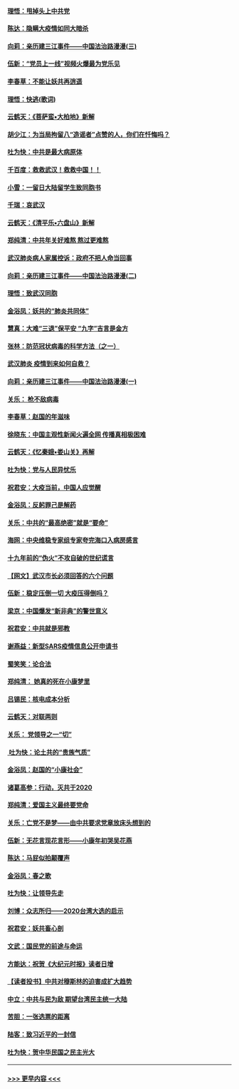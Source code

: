 #### [理悟：甩掉头上中共党](../pages/nsc993/n11838826.md?t=02031422) 
#### [陈达：隐瞒大疫情如同大暗杀](../pages/nsc993/n11838771.md?t=02031422) 
#### [向莉：亲历建三江事件——中国法治路漫漫(三)](../pages/nsc993/n11831825.md?t=02031422) 
#### [伍新：“党员上一线”视频火爆最为党乐见](../pages/nsc993/n11838200.md?t=02031422) 
#### [李春草：不能让妖共再逍遥](../pages/nsc993/n11838102.md?t=02031422) 
#### [理悟：快逃(歌词)](../pages/nsc993/n11838083.md?t=02031422) 
#### [云鹤天：《菩萨蛮▪大柏地》新解](../pages/nsc993/n11838059.md?t=02031422) 
#### [胡少江：为当局拘留八“造谣者”点赞的人，你们在忏悔吗？](../pages/nsc993/n11836801.md?t=02031422) 
#### [吐为快：中共是最大病原体](../pages/nsc993/n11836748.md?t=02031422) 
#### [千百度：救救武汉！救救中国！！](../pages/nsc993/n11836145.md?t=02031422) 
#### [小雪：一留日大陆留学生致同胞书](../pages/nsc993/n11834624.md?t=02031422) 
#### [千瑞：哀武汉](../pages/nsc993/n11833647.md?t=02031422) 
#### [云鹤天：《清平乐▪六盘山》新解](../pages/nsc993/n11833611.md?t=02031422) 
#### [郑纯清：中共年关好难熬 熬过更难熬](../pages/nsc993/n11833489.md?t=02031422) 
#### [武汉肺炎病人家属控诉：政府不把人命当回事](../pages/nsc993/n11833205.md?t=02031422) 
#### [向莉：亲历建三江事件——中国法治路漫漫(二)](../pages/nsc993/n11829102.md?t=02031422) 
#### [理悟：致武汉同胞](../pages/nsc993/n11831522.md?t=02031422) 
#### [金浴凤：妖共的“肺炎共同体”](../pages/nsc993/n11829448.md?t=02031422) 
#### [慧真：大难“三退”保平安 “九字”吉言是金方](../pages/nsc993/n11829501.md?t=02031422) 
#### [张林：防范冠状病毒的科学方法（之一）](../pages/nsc993/n11828618.md?t=02031422) 
#### [武汉肺炎 疫情到来如何自救？](../pages/nsc993/n11827632.md?t=02031422) 
#### [向莉：亲历建三江事件——中国法治路漫漫(一)](../pages/nsc993/n11827190.md?t=02031422) 
#### [关乐： 枪不敌病毒](../pages/nsc993/n11826746.md?t=02031422) 
#### [李春草：赵国的年滋味](../pages/nsc993/n11826321.md?t=02031422) 
#### [徐晓东：中国主观性新闻火遍全网 传播真相极困难](../pages/nsc993/n11826508.md?t=02031422) 
#### [云鹤天：《忆秦娥▪娄山关》再解](../pages/nsc993/n11824682.md?t=02031422) 
#### [吐为快：党与人民异忧乐](../pages/nsc993/n11824660.md?t=02031422) 
#### [祝君安：大疫当前，中国人应觉醒](../pages/nsc993/n11821946.md?t=02031422) 
#### [金浴凤：反躬罪己是解药](../pages/nsc993/n11820280.md?t=02031422) 
#### [关乐：中共的“最高绝密”就是“要命”](../pages/nsc993/n11816946.md?t=02031422) 
#### [海网：中央维稳专家组专家夸完海口入病房感言](../pages/nsc993/n11815138.md?t=02031422) 
#### [十九年前的“伪火”不攻自破的世纪谎言](../pages/nsc993/n11813238.md?t=02031422) 
#### [【网文】武汉市长必须回答的六个问题](../pages/nsc993/n11813848.md?t=02031422) 
#### [伍新：稳定压倒一切 大疫压得倒吗？](../pages/nsc993/n11812634.md?t=02031422) 
#### [梁京：中国爆发“新非典”的警世意义](../pages/nsc993/n11812554.md?t=02031422) 
#### [祝君安：中共就是邪教](../pages/nsc993/n11812431.md?t=02031422) 
#### [谢燕益：新型SARS疫情信息公开申请书](../pages/nsc993/n11808840.md?t=02031422) 
#### [蜀笑笑：论合法](../pages/nsc993/n11808064.md?t=02031422) 
#### [郑纯清： 她真的死在小康梦里](../pages/nsc993/n11806623.md?t=02031422) 
#### [吕锡民：核电成本分析](../pages/nsc993/n11806284.md?t=02031422) 
#### [云鹤天：对联两则](../pages/nsc993/n11805957.md?t=02031422) 
#### [关乐： 党领导之一“切”](../pages/nsc993/n11804505.md?t=02031422) 
#### [ 吐为快：论土共的“贵族气质”](../pages/nsc993/n11804490.md?t=02031422) 
#### [金浴凤：赵国的“小康社会”](../pages/nsc993/n11804452.md?t=02031422) 
#### [诸葛高参：行动，灭共于2020](../pages/nsc993/n11804120.md?t=02031422) 
#### [郑纯清：爱国主义最终要党命](../pages/nsc993/n11802197.md?t=02031422) 
#### [关乐：亡党不是梦——由中共要求党章放床头想到的](../pages/nsc993/n11802156.md?t=02031422) 
#### [伍新：无花言现花言形——小康年初哭吴花燕](../pages/nsc993/n11800044.md?t=02031422) 
#### [陈达：马屁似拍颠覆声](../pages/nsc993/n11800010.md?t=02031422) 
#### [金浴凤：春之歌](../pages/nsc993/n11797687.md?t=02031422) 
#### [吐为快：让领导先走](../pages/nsc993/n11797512.md?t=02031422) 
#### [刘博：众志所归——2020台湾大选的启示](../pages/nsc993/n11796878.md?t=02031422) 
#### [祝君安：妖共畜心剖](../pages/nsc993/n11794273.md?t=02031422) 
#### [文武：国民党的前途与命运](../pages/nsc993/n11794198.md?t=02031422) 
#### [方能达：祝贺《大纪元时报》读者日增](../pages/nsc993/n11793807.md?t=02031422) 
#### [【读者投书】中共对穆斯林的迫害成扩大趋势](../pages/nsc993/n11791371.md?t=02031422) 
#### [中立：中共与民为敌 期望台湾民主统一大陆](../pages/nsc993/n11790392.md?t=02031422) 
#### [苦胆：一张选票的距离](../pages/nsc993/n11788914.md?t=02031422) 
#### [陆客：致习近平的一封信](../pages/nsc993/n11788867.md?t=02031422) 
#### [吐为快：贺中华民国之民主光大](../pages/nsc993/n11788618.md?t=02031422) 

----
#### [ >>> 更早内容 <<< ](../indexes/nsc993-earlier.md)
